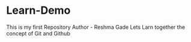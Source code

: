 # Learn-Demo
This is my first Repository
Author - Reshma Gade
Lets Larn together the concept of Git and Github
